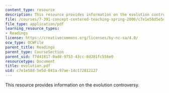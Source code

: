 ```yaml
---
content_type: resource
description: This resource provides information on the evolution controversy.
file: /courses/7-391-concept-centered-teaching-spring-2006/c7e1e58d5e5d841a97ae14c172812127_evolution.pdf
file_type: application/pdf
learning_resource_types:
- Readings
license: https://creativecommons.org/licenses/by-nc-sa/4.0/
ocw_type: OCWFile
parent_title: Readings
parent_type: CourseSection
parent_uid: f7d41817-0ad8-9753-43cc-8d381fc556e0
resourcetype: Document
title: evolution.pdf
uid: c7e1e58d-5e5d-841a-97ae-14c172812127
---
```

This resource provides information on the evolution controversy.